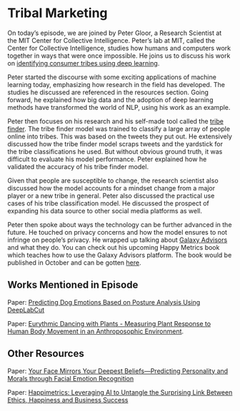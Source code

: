 # Tribal Marketing

On today’s episode, we are joined by Peter Gloor, a Research Scientist at the MIT Center for Collective Intelligence. Peter’s lab at MIT, called the Center for Collective Intelligence, studies how humans and computers work together in ways that were once impossible. He joins us to discuss his work on [identifying consumer tribes using deep learning](https://arxiv.org/abs/2105.13036).

Peter started the discourse with some exciting applications of machine learning today, emphasizing how research in the field has developed. The studies he discussed are referenced in the resources section. Going forward, he explained how big data and the adoption of deep learning methods have transformed the world of NLP, using his work as an example. 

Peter then focuses on his research and his self-made tool called the [tribe finder](https://galaxyscope.galaxyadvisors.com/). The tribe finder model was trained to classify a large array of people online into tribes. This was based on the tweets they put out. He extensively discussed how the tribe finder model scraps tweets and the yardstick for the tribe classifications he used. But without obvious ground truth, it was difficult to evaluate his model performance. Peter explained how he validated the accuracy of his tribe finder model. 

Given that people are susceptible to change, the research scientist also discussed how the model accounts for a mindset change from a major player or a new tribe in general. Peter also discussed the practical use cases of his tribe classification model. He discussed the prospect of expanding his data source to other social media platforms as well.

Peter then spoke about ways the technology can be further advanced in the future. He touched on privacy concerns and how the model ensures to not infringe on people’s privacy. He wrapped up talking about [Galaxy Advisors](https://www.google.com/search?q=galaxy+advisors&oq=galaxy+advisors&aqs=chrome..69i57j0i19i22i30l9.3372j0j9&sourceid=chrome&ie=UTF-8) and what they do. You can check out his upcoming Happy Metrics book which teaches how to use the Galaxy Advisors platform. The book would be published in October and can be gotten [here](https://vm-sc.galaxyadvisors.com/).

## Works Mentioned in Episode

Paper: [Predicting Dog Emotions Based on Posture Analysis Using DeepLabCut](https://www.mdpi.com/1999-5903/14/4/97)

Paper: [Eurythmic Dancing with Plants - Measuring Plant Response to Human Body Movement in an Anthroposophic Environment](https://arxiv.org/pdf/2012.12978.pdf).

## Other Resources

Paper: [Your Face Mirrors Your Deepest Beliefs—Predicting Personality and Morals through Facial Emotion Recognition](https://www.mdpi.com/1999-5903/14/1/5)

Paper: [Happimetrics: Leveraging AI to Untangle the Surprising Link Between Ethics, Happiness and Business Success](https://www.e-elgar.com/shop/gbp/happimetrics-9781803924014.html)
